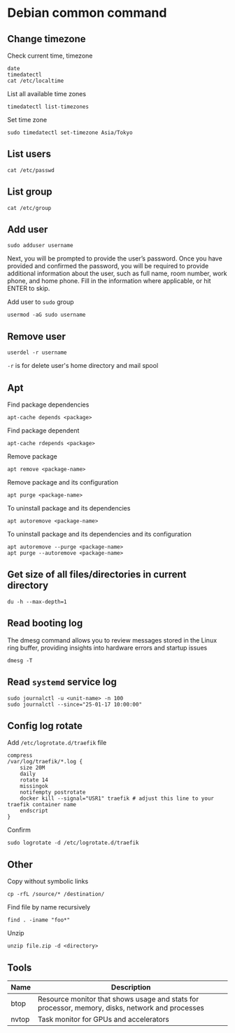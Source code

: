# Debian common command

## Change timezone
Check current time, timezone
```
date
timedatectl
cat /etc/localtime
```
List all available time zones
```
timedatectl list-timezones
```
Set time zone
```
sudo timedatectl set-timezone Asia/Tokyo
```
## List users
```
cat /etc/passwd
```
## List group
```
cat /etc/group
```

## Add user

    sudo adduser username
Next, you will be prompted to provide the user’s password. Once you have provided and confirmed the password, you will be required to provide additional information about the user, such as full name, room number, work phone, and home phone. Fill in the information where applicable, or hit ENTER to skip.

Add user to `sudo` group

    usermod -aG sudo username

## Remove user

    userdel -r username

`-r` is for delete user's home directory and mail spool

## Apt

Find package dependencies

    apt-cache depends <package>

Find package dependent

    apt-cache rdepends <package>

Remove package

    apt remove <package-name>

Remove package and its configuration

    apt purge <package-name>

To uninstall package and its dependencies

    apt autoremove <package-name>

To uninstall package and its dependencies and its configuration

    apt autoremove --purge <package-name>
    apt purge --autoremove <package-name>
## Get size of all files/directories in current directory

    du -h --max-depth=1

## Read booting log
The dmesg command allows you to review messages stored in the Linux ring buffer, providing insights into hardware errors and startup issues

    dmesg -T

## Read `systemd` service log

    sudo journalctl -u <unit-name> -n 100
    sudo journalctl --since="25-01-17 10:00:00"

## Config log rotate
Add `/etc/logrotate.d/traefik` file

    compress
    /var/log/traefik/*.log {
        size 20M
        daily
        rotate 14
        missingok
        notifempty postrotate
        docker kill --signal="USR1" traefik # adjust this line to your traefik container name
        endscript
    }

Confirm

    sudo logrotate -d /etc/logrotate.d/traefik

## Other
Copy without symbolic links

    cp -rfL /source/* /destination/

Find file by name recursively

    find . -iname "foo*"

Unzip

    unzip file.zip -d <directory>
## Tools
| Name  | Description                                                                                     |
| ----- | ----------------------------------------------------------------------------------------------- |
| btop  | Resource monitor that shows usage and stats for processor, memory, disks, network and processes |
| nvtop | Task monitor for GPUs and accelerators                                                          |
